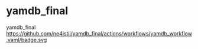 # yamdb_final
yamdb_final
https://github.com/ne4istii/yamdb_final/actions/workflows/yamdb_workflow.yaml/badge.svg
